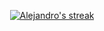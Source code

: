 <p align="center">
  <a href="https://github.com/backDAJG/github-readme-streak-stats">
    <img title="🔥 Get streak stats for your profile at git.io/streak-stats" alt="Alejandro's streak" src="https://github-readme-streak-stats.herokuapp.com/?user=backDAJG&theme=monokai-metallian&hide_border=true"/>
  </a>
</p>
